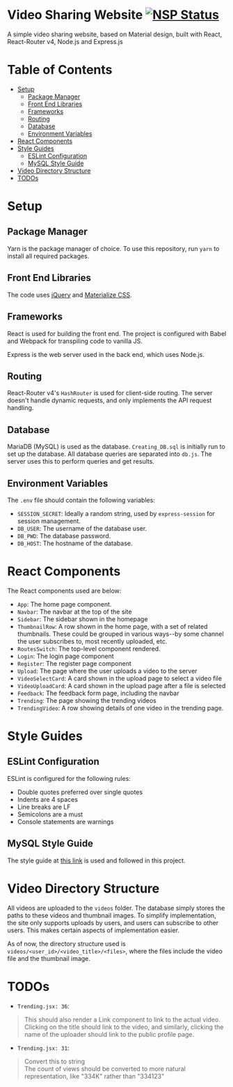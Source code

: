 # Video Sharing Website [![NSP Status](https://nodesecurity.io/orgs/dbms-project/projects/6c5f6935-88ec-4d0f-8c05-b30ebb4460f5/badge)](https://nodesecurity.io/orgs/dbms-project/projects/6c5f6935-88ec-4d0f-8c05-b30ebb4460f5)
A simple video sharing website, based on Material design, built with React, React-Router v4, Node.js and Express.js

# Table of Contents
* [Setup](#setup)
  * [Package Manager](#package-manager)
  * [Front End Libraries](#front-end-libraries)
  * [Frameworks](#frameworks)
  * [Routing](#routing)
  * [Database](#database)
  * [Environment Variables](#environment-variables)
* [React Components](#react-components)
* [Style Guides](#style-guides)
  * [ESLint Configuration](#eslint-configuration)
  * [MySQL Style Guide](#mysql-style-guide)
* [Video Directory Structure](#video-directory-structure)
* [TODOs](#todos)

# Setup
## Package Manager
Yarn is the package manager of choice. To use this repository, run `yarn` to install all required packages. 

## Front End Libraries
The code uses [jQuery](www.jquery.com) and [Materialize CSS](www.materializecss.com).

## Frameworks
React is used for building the front end. The project is configured with Babel and Webpack for transpiling code to vanilla JS.  

Express is the web server used in the back end, which uses Node.js.

## Routing
React-Router v4's `HashRouter` is used for client-side routing. The server doesn't handle dynamic requests, and only implements the API request handling.  

## Database
MariaDB (MySQL) is used as the database. `Creating_DB.sql` is initially run to set up the database. All database queries are separated into `db.js`. The server uses this to perform queries and get results. 

## Environment Variables
The `.env` file should contain the following variables:
* `SESSION_SECRET`: Ideally a random string, used by `express-session` for session management.
* `DB_USER`: The username of the database user.
* `DB_PWD`: The database password.
* `DB_HOST`: The hostname of the database.

# React Components
The React components used are below:
* `App`: The home page component.
* `Navbar`: The navbar at the top of the site
* `Sidebar`: The sidebar shown in the homepage
* `ThumbnailRow`: A row shown in the home page, with a set of related thumbnails. These could be grouped in various ways--by some channel the user subscribes to, most recently uploaded, etc.
* `RoutesSwitch`: The top-level component rendered.
* `Login`: The login page component
* `Register`: The register page component
* `Upload`: The page where the user uploads a video to the server
* `VideoSelectCard`: A card shown in the upload page to select a video file
* `VideoUploadCard`: A card shown in the upload page after a file is selected
* `Feedback`: The feedback form page, including the navbar
* `Trending`: The page showing the trending videos
* `TrendingVideo`: A row showing details of one video in the trending page.

# Style Guides

## ESLint Configuration
ESLint is configured for the following rules:
* Double quotes preferred over single quotes
* Indents are 4 spaces
* Line breaks are LF
* Semicolons are a must
* Console statements are warnings

## MySQL Style Guide
The style guide at [this link](http://www.sqlstyle.guide/) is used and followed in this project.

# Video Directory Structure
All videos are uploaded to the `videos` folder. The database simply stores the paths to these videos and thumbnail images. To simplify implementation, the site only supports uploads by users, and users can subscribe to other users. This makes certain aspects of implementation easier.  

As of now, the directory structure used is `videos/<user_id>/<video_title>/<files>`, where the files include the video file and the thumbnail image.  

# TODOs
* `Trending.jsx: 36`: 
> This should also render a Link component to link to the actual video.  
Clicking on the title should link to the video, and similarly, clicking the name of the uploader should link to the public profile page.

* `Trending.jsx: 31`:
> Convert this to string  
The count of views should be converted to more natural representation, like "334K" rather than "334123"
